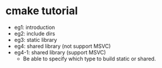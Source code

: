 # cmake tutorial

* eg1: introduction
* eg2: include dirs
* eg3: static library
* eg4: shared library (not support MSVC)
* eg4-1: shared library (support MSVC)
  * Be able to specify which type to build static or shared.
